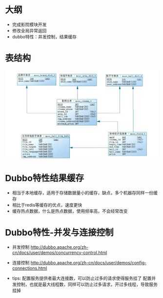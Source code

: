 # 大纲

- 完成影院模块开发
- 修改全局异常返回
- dubbo特性：并发控制，结果缓存



# 表结构

![影院模块-表结构](./image/影院模块-表结构.png)



# Dubbo特性结果缓存
- 相当于本地缓存，适用于存储数据量小的缓存，缺点，多个机器存同样一份缓存
- 相比于redis等缓存的优点，速度更快
- 缓存热点数据，什么是热点数据，使用频率高，不会经常改变


# Dubbo特性-并发与连接控制
- 并发控制
http://dubbo.apache.org/zh-cn/docs/user/demos/concurrency-control.html
- 连接控制
http://dubbo.apache.org/zh-cn/docs/user/demos/config-connections.html

- tips:
配置服务提供者最大连接数，可以防止过多的请求使得服务挂了
配置并发控制，也就是最大线程数，同样可以防止过多请求，开过多线程，导致服务挂掉
